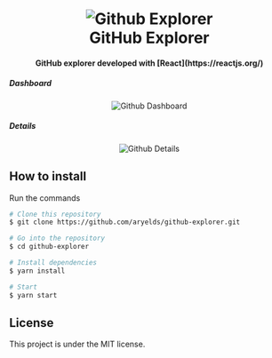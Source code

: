 <h1 align="center">
    <img src="https://user-images.githubusercontent.com/8962452/83810232-2c7a4980-a68e-11ea-9c7b-a8785e4a50cc.png" alt="Github Explorer">
    <br>
    GitHub Explorer
</h1>

<h4 align="center">
    GitHub explorer developed with [React](https://reactjs.org/)
</h4>

##### Dashboard

<p align="center">
    <img src="https://user-images.githubusercontent.com/8962452/83810941-51bb8780-a68f-11ea-8d65-a24eaabc5154.png" alt="Github Dashboard">
</p>

##### Details

<p align="center">
    <img src="https://user-images.githubusercontent.com/8962452/83816061-f4780400-a697-11ea-89d3-8cbc24d89e26.png" alt="Github Details">
</p>

## How to install

Run the commands

```bash
# Clone this repository
$ git clone https://github.com/aryelds/github-explorer.git

# Go into the repository
$ cd github-explorer

# Install dependencies
$ yarn install

# Start
$ yarn start
```

## License

This project is under the MIT license.
